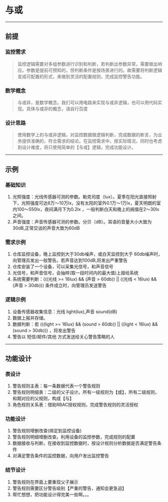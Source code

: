 # 与或

---

## 前提

### 监控需求
> 监控逻辑需要对多组参数进行识别和判断，若判断出参数异常，需要做出响应。参数是提前可预知的，但判断条件是按场景进行的。故需要将判断逻辑变成可配置的形式，来做到灵活的配置规则，完成监控警告功能。

### 数学概念
> 与或非，是数学概念。我们可以用电路来实现与或非逻辑，也可以用代码实现。具体与或非的概念，请自行百度

### 设计思路
> 使用数学上的与或非逻辑，对监控数据做逻辑判断，完成数据的断言，为业务提供准确的，符合需求的结论。在监控需求中，按实际情况，同时也考虑到设计难度，将只使用简单的【与或】逻辑，完成功能设计。

---

## 示例

### 基础知识
1. 光照强度：光线传感器可测的参数。勒克司度（lux）。夏季在阳光直接照射下，光照强度可达6万～10万lx，没有太阳的室外0.1万～1万lx，夏天明朗的室内100～550lx，夜间满月下为0.2lx ，一般判断白天和晚上的阙值在2～30lx之间。
2. 声音强度：声音传感器可测的参数。分贝（dB）。耳语的音量大小大致为30dB,正常交谈的声音大致为60dB

### 需求示例
1. 仓库监控设备，晚上监控到大于30db噪声，或白天监控到大于 60db噪声时，向管理员发出一般警告。若声音达到100dB,将发出严重警告
2. 仓库安装了一个设备，可以采集光信号，和声音信号
3. 光信号，和声音信号，会抽样(取一段时间内的最大值)上报给系统
4. 系统需要判断：(((光线 >= 16lux) && (声音 > 60db)) || ((光线 < 16lux) && (声音 > 30db))) 条件成立时，向管理员发送警告


### 逻辑示例
1. 设备传感器收集信息：光线 light(lux),声音 sound(dB)
2. 数据上报并存储。
3. 数据判断：若 (((light >= 16lux) && (sound > 60db)) || ((light < 16lux) && (sound > 30db))) ，将发出警告
4. 警告以 短信/邮件/其他 方式发送给关心警告策略的人

---

## 功能设计

### 表设计
1. 警告规则主表：每一条数据代表一个警告规则
2. 警告规则明细表：二级的父子设计。所有一级规则为【或】，所有二级规则，和期对应的父规则，构成【与】
3. 角色规则关系表：借助RBAC授权规则，完成警告规则的灵活授权

### 功能设计
1. 警告规则增删改查(绑定到监控设备)
2. 警告规则明细增删改查。利用设备的监控参数，完成规则的配置
3. 数据接收与判断，在接收到监控数据时，按设计规则分析数据是否满足警告条件
4. 对满足警告条件的监控数据，向用户发出监控警告

### 结节设计
1. 警告规则在界面上要重现父子展示
2. 警告规则需要区分警告级别【严重的警告，通知会更急迫】
3. 帮忙想想，把功能设计得完美一些啊。。。